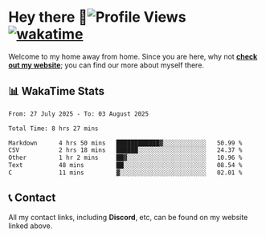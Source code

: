 # Hey there :wave:![Profile Views](https://komarev.com/ghpvc/?username=skifli) [![wakatime](https://wakatime.com/badge/user/b4317b02-0c6d-457b-82a4-a448b8a8d1df.svg)](https://wakatime.com/@b4317b02-0c6d-457b-82a4-a448b8a8d1df)

Welcome to my home away from home. Since you are here, why not [**check out my website**](https://skifli.github.io); you can find our more about myself there.

## 📊 WakaTime Stats

<!--START_SECTION:waka-->

```txt
From: 27 July 2025 - To: 03 August 2025

Total Time: 8 hrs 27 mins

Markdown      4 hrs 50 mins   ████████████▓░░░░░░░░░░░░   50.99 %
CSV           2 hrs 18 mins   ██████░░░░░░░░░░░░░░░░░░░   24.37 %
Other         1 hr 2 mins     ██▓░░░░░░░░░░░░░░░░░░░░░░   10.96 %
Text          48 mins         ██░░░░░░░░░░░░░░░░░░░░░░░   08.54 %
C             11 mins         ▓░░░░░░░░░░░░░░░░░░░░░░░░   02.01 %
```

<!--END_SECTION:waka-->

## 📞 Contact

All my contact links, including **Discord**, etc, can be found on my website linked above.
